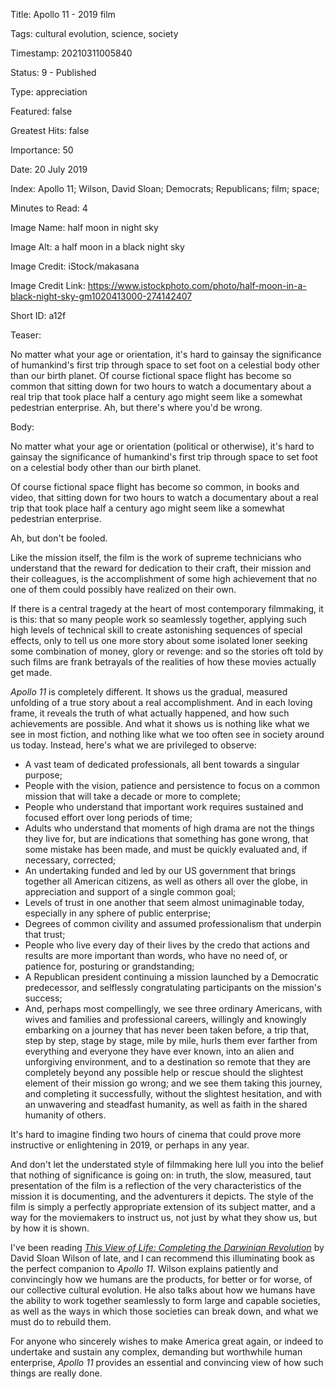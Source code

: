 Title:  Apollo 11 - 2019 film

Tags:   cultural evolution, science, society

Timestamp: 20210311005840

Status: 9 - Published

Type:   appreciation

Featured: false

Greatest Hits: false

Importance: 50

Date:   20 July 2019

Index:  Apollo 11; Wilson, David Sloan; Democrats; Republicans; film; space; 

Minutes to Read: 4

Image Name: half moon in night sky

Image Alt: a half moon in a black night sky

Image Credit: iStock/makasana

Image Credit Link: https://www.istockphoto.com/photo/half-moon-in-a-black-night-sky-gm1020413000-274142407

Short ID: a12f

Teaser: 

No matter what your age or orientation, it's hard to gainsay the significance of humankind's first trip through space to set foot on a celestial body other than our birth planet. Of course fictional space flight has become so common that sitting down for two hours to watch a documentary about a real trip that took place half a century ago might seem like a somewhat pedestrian enterprise. Ah, but there's where you'd be wrong.


Body: 

No matter what your age or orientation (political or otherwise), it's hard to gainsay the significance of humankind's first trip through space to set foot on a celestial body other than our birth planet. 

Of course fictional space flight has become so common, in books and video, that sitting down for two hours to watch a documentary about a real trip that took place half a century ago might seem like a somewhat pedestrian enterprise.

Ah, but don't be fooled. 

Like the mission itself, the film is the work of supreme technicians who understand that the reward for dedication to their craft, their mission and their colleagues, is the accomplishment of some high achievement that no one of them could possibly have realized on their own. 

If there is a central tragedy at the heart of most contemporary filmmaking, it is this: that so many people work so seamlessly together, applying such high levels of technical skill to create astonishing sequences of special effects, only to tell us one more story about some isolated loner seeking some combination of money, glory or revenge: and so the stories oft told by such films are frank betrayals of the realities of how these movies actually get made. 

*Apollo 11* is completely different. It shows us the gradual, measured unfolding of a true story about a real accomplishment. And in each loving frame, it reveals the truth of what actually happened, and how such achievements are possible. And what it shows us is nothing like what we see in most fiction, and nothing like what we too often see in society around us today. Instead, here's what we are privileged to observe:

* A vast team of dedicated professionals, all bent towards a singular purpose;
* People with the vision, patience and persistence to focus on a common mission that will take a decade or more to complete;
* People who understand that important work requires sustained and focused effort over long periods of time;
* Adults who understand that moments of high drama are not the things they live for, but are indications that something has gone wrong, that some mistake has been made, and must be quickly evaluated and, if necessary, corrected; 
* An undertaking funded and led by our US government that brings together all American citizens, as well as others all over the globe, in appreciation and support of a single common goal;
* Levels of trust in one another that seem almost unimaginable today, especially in any sphere of public enterprise;
* Degrees of common civility and assumed professionalism that underpin that trust;
* People who live every day of their lives by the credo that actions and results are more important than words, who have no need of, or patience for, posturing or grandstanding;
* A Republican president continuing a mission launched by a Democratic predecessor, and selflessly congratulating participants on the mission's success;
* And, perhaps most compellingly, we see three ordinary Americans, with wives and families and professional careers, willingly and knowingly embarking on a journey that has never been taken before, a trip that, step by step, stage by stage, mile by mile, hurls them ever farther from everything and everyone they have ever known, into an alien and unforgiving environment, and to a destination so remote that they are completely beyond any possible help or rescue should the slightest element of their mission go wrong; and we see them taking this journey, and completing it successfully, without the slightest hesitation, and with an unwavering and steadfast humanity, as well as faith in the shared humanity of others.  

It's hard to imagine finding two hours of cinema that could prove more instructive or enlightening in 2019, or perhaps in any year. 

And don't let the understated style of filmmaking here lull you into the belief that nothing of significance is going on: in truth, the slow, measured, taut presentation of the film is a reflection of the very characteristics of the mission it is documenting, and the adventurers it depicts. The style of the film is simply a perfectly appropriate extension of its subject matter, and a way for the moviemakers to instruct us, not just by what they show us, but by how it is shown.  

I've been reading *[This View of Life: Completing the Darwinian Revolution][view]* by David Sloan Wilson of late, and I can recommend this illuminating book as the perfect companion to *Apollo 11*. Wilson explains patiently and convincingly how we humans are the products, for better or for worse, of our collective cultural evolution. He also talks about how we humans have the ability to work together seamlessly to form large and capable societies, as well as the ways in which those societies can break down, and what we must do to rebuild them. 

For anyone who sincerely wishes to make America great again, or indeed to undertake and sustain any complex, demanding but worthwhile human enterprise, *Apollo 11* provides an essential and convincing view of how such things are really done. 

[a11]: https://en.wikipedia.org/wiki/Apollo_11_(2019_film)

[view]: https://amzn.to/2Y5lz4i
